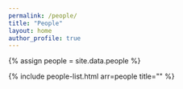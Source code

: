 ```yaml
---
permalink: /people/
title: "People"
layout: home
author_profile: true
---
```


{% assign people = site.data.people  %}

{% include people-list.html arr=people title="" %}
